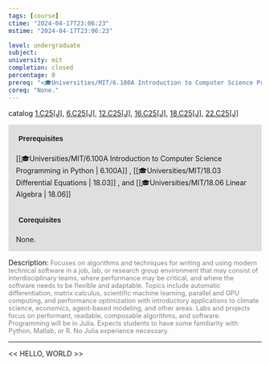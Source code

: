 ```yaml
---
tags: [course]
ctime: "2024-04-17T23:06:23"
mstime: "2024-04-17T23:06:23"

level: undergraduate
subject: 
university: mit
completion: closed
percentage: 0
prereq: "<🎓Universities/MIT/6.100A Introduction to Computer Science Programming in Python> , <🎓Universities/MIT/18.03 Differential Equations> , and <🎓Universities/MIT/18.06 Linear Algebra>"
coreq: "None."
---
```


catalog [1.C25[J]](http://student.mit.edu/catalog/mCGa.html#CG.103), [6.C25[J]](http://student.mit.edu/catalog/mCGa.html#CG.110), [12.C25[J]](http://student.mit.edu/catalog/mCGa.html#CG.130), [16.C25[J]](http://student.mit.edu/catalog/mCGa.html#CG.145), [18.C25[J]](http://student.mit.edu/catalog/mCGa.html#CG.160), [22.C25[J]](http://student.mit.edu/catalog/mCGa.html#CG.180)

<span style="display: block; padding: 15px; background-color: rgb(100, 100, 100, 0.2);"><font id="m_prereq32_0" style="display: block; font-family: Arial, sans-serif; font-weight: bold; padding: 5px">Prerequisites</font><br><span id="prereq32_0">[[🎓Universities/MIT/6.100A Introduction to Computer Science Programming in Python | 6.100A]] , [[🎓Universities/MIT/18.03 Differential Equations | 18.03]] , and [[🎓Universities/MIT/18.06 Linear Algebra | 18.06]]</span></span>
<span style="display: block; padding: 15px; background-color: rgb(100, 100, 100, 0.2);"><font id="m_coreq32_0" style="display: block; font-family: Arial, sans-serif; font-weight: bold; padding: 5px">Corequisites</font><br><span id="coreq32_0">None.</span></span>

<font style="">Description:</font>
<font style="color: grey; font-size: 0.8rem;">Focuses on algorithms and techniques for writing and using modern technical software in a job, lab, or research group environment that may consist of interdisciplinary teams, where performance may be critical, and where the software needs to be flexible and adaptable. Topics include automatic differentiation, matrix calculus, scientific machine learning, parallel and GPU computing, and performance optimization with introductory applications to climate science, economics, agent-based modeling, and other areas. Labs and projects focus on performant, readable, composable algorithms, and software. Programming will be in Julia. Expects students to have some familiarity with Python, Matlab, or R. No Julia experience necessary.</font>



---

<< HELLO, WORLD >>
